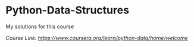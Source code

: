 # Python-Data-Structures

My solutions for this course

*Course Link:
https://www.coursera.org/learn/python-data/home/welcome*
